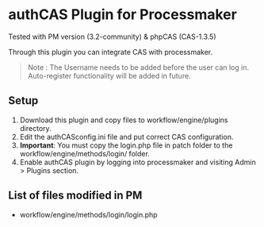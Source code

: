 # authCAS Plugin for Processmaker

Tested with PM version (3.2-community) & phpCAS (CAS-1.3.5)

Through this plugin you can integrate CAS with processmaker. 

> Note : The Username needs to be added before the user can log in. Auto-register functionality will be added in future.

## Setup

1. Download this plugin and copy files to workflow/engine/plugins directory.
2. Edit the authCASconfig.ini file and put correct CAS configuration.
3. **Important**: You must copy the login.php file in patch folder to the workflow/engine/methods/login/ folder.
4. Enable authCAS plugin by logging into processmaker and visiting Admin > Plugins section.

## List of files modified in PM

- workflow/engine/methods/login/login.php